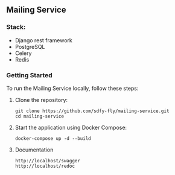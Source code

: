 ## Mailing Service
### Stack:
- Django rest framework
- PostgreSQL 
- Celery 
- Redis

### Getting Started
To run the Mailing Service locally, follow these steps:

1. Clone the repository:

   ```shell
   git clone https://github.com/sdfy-fly/mailing-service.git
   cd mailing-service
   ```
2. Start the application using Docker Compose:

   ```shell
   docker-compose up -d --build
   ```
3. Documentation

   ```shell
   http://localhost/swagger
   http://localhost/redoc
   ```